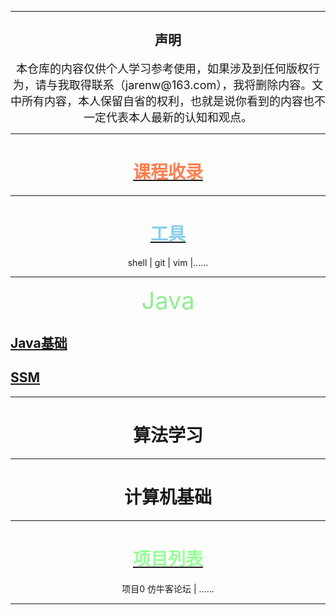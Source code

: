 <!-- 不要与仓库jarenwa.github.io里的文件夹重名
链接格式
<a href="./aa.html">111</a> 

[查看项目文档](aa.md)

[查看项目文档](./aa.md)

[查看项目文档](./tets/aa.md)
 
浅粉色: #FFB6C1
天空蓝: #87CEEB
薄荷绿: #98FF98
柠檬奶油色: #FFFACD
淡紫色: #E6E6FA
珊瑚色: #FF7F50
天蓝色: #ADD8E6
淡绿色: #90EE90 

-->

---

<div align="center">
<h2>声明</h2>
<span style="font-size: 18px;">
本仓库的内容仅供个人学习参考使用，如果涉及到任何版权行为，请与我取得联系（jarenw@163.com），我将删除内容。文中所有内容，本人保留自省的权利，也就是说你看到的内容也不一定代表本人最新的认知和观点。
</span>
</div>

---

 <div align="center">
<h1><a href="./learnpages/courses.html"><span style="color: #FF7F50">课程收录</span></a></h1>
</div>

---

<div align="center">
<h1><a href="./tools/operate/operate.html"><span style="color: #87CEEB">工具</span></a></h1>
shell | git | vim |......
</div>

---

 <div align="center">
  <span style="font-size: 38px; color: #90EE90 ">Java</span>
 </div>
 
## [Java基础](./learnpages/java.md)
## [SSM](./learnpages/SSM.md)

---

 <div align="center">
 <h1>算法学习</h1>
 </div>

---

 <div align="center">
 <h1>计算机基础</h1>
 </div>

---

 <div align="center">
  <h1><a href="./learnpages/projects.html"><span style="color: #98FF98">项目列表</span></a></h1>

  项目0 仿牛客论坛 | ......
 </div>



---
